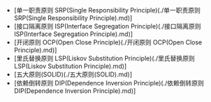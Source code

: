 - [单一职责原则 SRP(Single Responsibility Principle)(./单一职责原则 SRP(Single Responsibility Principle).md)]
- [接口隔离原则 ISP(Interface Segregation Principle)(./接口隔离原则 ISP(Interface Segregation Principle).md)]
- [开闭原则 OCP(Open Close Principle)(./开闭原则 OCP(Open Close Principle).md)]
- [里氏替换原则 LSP(Liskov Substitution Principle)(./里氏替换原则 LSP(Liskov Substitution Principle).md)]
- [五大原则(SOLID)(./五大原则(SOLID).md)]
- [依赖倒转原则 DIP(Dependence Inversion Principle)(./依赖倒转原则 DIP(Dependence Inversion Principle).md)]
